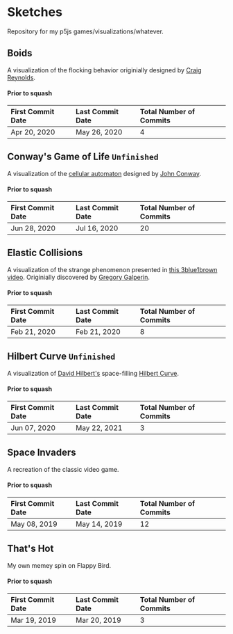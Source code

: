 # Sketches

Repository for my p5js games/visualizations/whatever.

## Boids

A visualization of the flocking behavior originially designed by [Craig Reynolds](https://red3d.com/cwr/boids).

#### Prior to squash

| First Commit Date | Last Commit Date | Total Number of Commits |
| :---------------- | :--------------- | :---------------------- |
| Apr 20, 2020      | May 26, 2020     | 4                       |

## Conway's Game of Life `Unfinished`

A visualization of the [cellular automaton](https://en.wikipedia.org/wiki/Cellular_automaton) designed by [John Conway](https://en.wikipedia.org/wiki/John_Horton_Conway).

#### Prior to squash

| First Commit Date | Last Commit Date | Total Number of Commits |
| :---------------- | :--------------- | :---------------------- |
| Jun 28, 2020      | Jul 16, 2020     | 20                      |

## Elastic Collisions

 A visualization of the strange phenomenon presented in [this 3blue1brown video](https://youtu.be/HEfHFsfGXjs). Originially discovered by [Gregory Galperin](https://www.maths.tcd.ie/~lebed/Galperin.%20Playing%20pool%20with%20pi.pdf).

#### Prior to squash

| First Commit Date | Last Commit Date | Total Number of Commits |
| :---------------- | :--------------- | :---------------------- |
| Feb 21, 2020      | Feb 21, 2020     | 8                       |

## Hilbert Curve `Unfinished`

A visualization of [David Hilbert's](https://en.wikipedia.org/wiki/David_Hilbert) space-filling [Hilbert Curve](https://en.wikipedia.org/wiki/Hilbert_curve).

#### Prior to squash

| First Commit Date | Last Commit Date | Total Number of Commits |
| :---------------- | :--------------- | :---------------------- |
| Jun 07, 2020      | May 22, 2021     | 3                       |

## Space Invaders

A recreation of the classic video game.

#### Prior to squash

| First Commit Date | Last Commit Date | Total Number of Commits |
| :---------------- | :--------------- | :---------------------- |
| May 08, 2019      | May 14, 2019     | 12                      |

## That's Hot

My own memey spin on Flappy Bird.

#### Prior to squash

| First Commit Date | Last Commit Date | Total Number of Commits |
| :---------------- | :--------------- | :---------------------- |
| Mar 19, 2019      | Mar 20, 2019     | 3                       |
